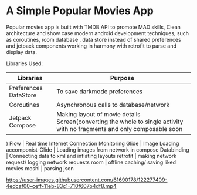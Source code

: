 #  A Simple Popular Movies App
Popular movies app is built with TMDB API to promote MAD skills, Clean architecture and show case modern android development techniques, such as coroutines, room database , data store instead of shared preferences and jetpack components working in harmony with retrofit to parse and display data.

Libraries Used:

Libraries     | Purpose
------------- | -------------
 Preferences DataStore | To save darkmode preferences
Coroutines  | Asynchronous calls to database/network
Jetpack Compose | Making layout of movie details Screen(converting the whole to single activity with no fragments and only composable soon
)
Flow | Real time Internet Connection Monitoring
Glide | Image Loading
accomponist-Glide | Loading images from network in compose
Databinding | Connecting data to xml and inflating layouts 
retrofit | making network request/ logging network requests 
room | offline caching/ saving liked movies
moshi | parsing json



https://user-images.githubusercontent.com/61690178/122277409-4edcaf00-ceff-11eb-83c1-710f607b4df8.mp4

